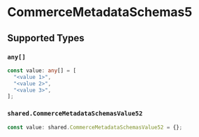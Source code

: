 # CommerceMetadataSchemas5


## Supported Types

### `any[]`

```typescript
const value: any[] = [
  "<value 1>",
  "<value 2>",
  "<value 3>",
];
```

### `shared.CommerceMetadataSchemasValue52`

```typescript
const value: shared.CommerceMetadataSchemasValue52 = {};
```

